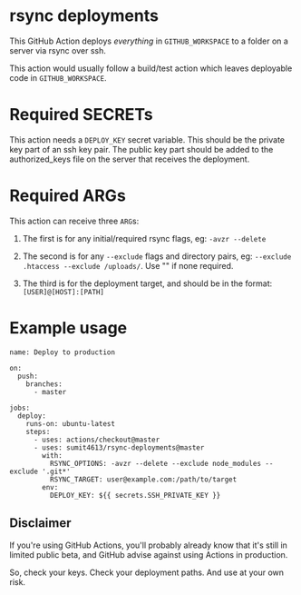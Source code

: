 # rsync deployments

This GitHub Action deploys *everything* in `GITHUB_WORKSPACE` to a folder on a server via rsync over ssh. 

This action would usually follow a build/test action which leaves deployable code in `GITHUB_WORKSPACE`.

# Required SECRETs

This action needs a `DEPLOY_KEY` secret variable. This should be the private key part of an ssh key pair. The public key part should be added to the authorized_keys file on the server that receives the deployment.

# Required ARGs

This action can receive three `ARG`s:

1. The first is for any initial/required rsync flags, eg: `-avzr --delete`

2. The second is for any `--exclude` flags and directory pairs, eg: `--exclude .htaccess --exclude /uploads/`. Use "" if none required.

3. The third is for the deployment target, and should be in the format: `[USER]@[HOST]:[PATH]`

# Example usage

```
name: Deploy to production

on:
  push:
    branches:
      - master

jobs:
  deploy:
    runs-on: ubuntu-latest
    steps:
      - uses: actions/checkout@master
      - uses: sumit4613/rsync-deployments@master
        with:
          RSYNC_OPTIONS: -avzr --delete --exclude node_modules --exclude '.git*'
          RSYNC_TARGET: user@example.com:/path/to/target
        env:
          DEPLOY_KEY: ${{ secrets.SSH_PRIVATE_KEY }}
```

## Disclaimer

If you're using GitHub Actions, you'll probably already know that it's still in limited public beta, and GitHub advise against using Actions in production. 

So, check your keys. Check your deployment paths. And use at your own risk.